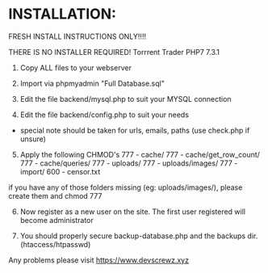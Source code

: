 INSTALLATION:
=============

FRESH INSTALL INSTRUCTIONS ONLY!!!!

THERE IS NO INSTALLER REQUIRED!
Torrrent Trader PHP7 7.3.1
1) Copy ALL files to your webserver

2) Import via phpmyadmin "Full Database.sql"

3) Edit the file backend/mysql.php to suit your MYSQL connection

4) Edit the file backend/config.php to suit your needs
- special note should be taken for urls, emails, paths (use check.php if unsure)

5) Apply the following CHMOD's
777 - cache/
777 - cache/get_row_count/
777 - cache/queries/
777 - uploads/
777 - uploads/images/
777 - import/
600 - censor.txt


if you have any of those folders missing (eg: uploads/images/), please create them and chmod 777

6) Now register as a new user on the site.  The first user registered will become administrator

7) You should properly secure backup-database.php and the backups dir. (htaccess/htpasswd)

Any problems please visit https://www.devscrewz.xyz
